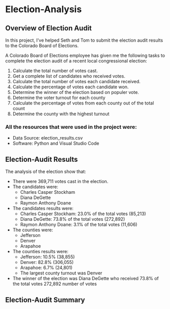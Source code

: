 # Election-Analysis

## Overview of Election Audit
In this project, I've helped Seth and Tom to submit the election audit results to the Colorado Board of Elections. 

A Colorado Board of Elections employee has given me the following tasks to complete the election audit of a recent local congressional election:

  1. Calculate the total number of votes cast.
  2. Get a complete list of candidates who received votes.
  3. Calculate the total number of votes each candidate received.
  4. Calculate the percentage of votes each candidate won.
  5. Determine the winner of the election based on populer vote.
  6. Determine the voter turnout for each county
  7. Calculate the percentage of votes from each county out of the total count
  8. Determine the county with the highest turnout

### All the resources that were used in the project were:
  - Data Source: election_results.csv
  - Software: Python and Visual Studio Code 

## Election-Audit Results
The analysis of the election show that:
- There were 369,711 votes cast in the election.
- The candidates were:
  - Charles Casper Stockham
  - Diana DeGette
  - Raymon Anthony Doane
- The candidates results were: 
  - Charles Casper Stockham: 23.0% of the total votes (85,213)
  - Diana DeGette: 73.8% of the total votes (272,892)
  - Raymon Anthony Doane: 3.1% of the total votes (11,606)
- The counties were:
  - Jefferson
  - Denver
  - Arapahoe
- The counties results were:
  - Jefferson: 10.5% (38,855)
  - Denver: 82.8% (306,055)
  - Arapahoe: 6.7% (24,801)
  - The largest county turnout was Denver
- The winner of the election was Diana DeGette who received 73.8% of the total votes 272,892 number of votes

## Election-Audit Summary
